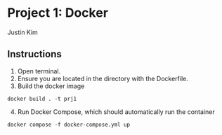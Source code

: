 # Project 1: Docker
Justin Kim

## Instructions
1. Open terminal.
2. Ensure you are located in the directory with the
Dockerfile.
3. Build the docker image
```
docker build . -t prj1 
```
4. Run Docker Compose, which should automatically run the container
```
docker compose -f docker-compose.yml up 
```